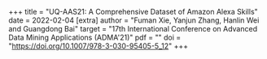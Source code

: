 +++
title = "UQ-AAS21: A Comprehensive Dataset of Amazon Alexa Skills" 
date = 2022-02-04
[extra] 
author = "Fuman Xie, Yanjun Zhang, Hanlin Wei and Guangdong Bai" 
target = "17th International Conference on Advanced Data Mining Applications (ADMA'21)"
pdf = "" 
doi = "https://doi.org/10.1007/978-3-030-95405-5_12" 
+++
